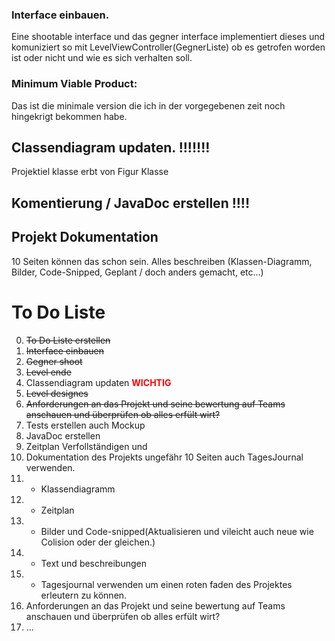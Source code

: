 ### Interface einbauen.

Eine shootable interface und das gegner interface implementiert dieses und komuniziert so mit LevelViewController(GegnerListe) ob es getrofen worden ist oder nicht und wie es sich verhalten soll.

### Minimum Viable Product:

Das ist die minimale version die ich in der vorgegebenen zeit noch hingekrigt bekommen habe.


## Classendiagram updaten. !!!!!!!
Projektiel klasse erbt von Figur Klasse

## Komentierung / JavaDoc erstellen !!!!


## Projekt Dokumentation 
10 Seiten können das schon sein.
Alles beschreiben (Klassen-Diagramm, Bilder, Code-Snipped, Geplant / doch anders gemacht, etc...)

# To Do Liste
0. ~~To Do Liste erstellen~~
1. ~~Interface einbauen~~
2. ~~Gegner shoot~~
3. ~~Level ende~~
4. Classendiagram updaten <span style="color:red">**WICHTIG**</span>
5. ~~Level designes~~
6. ~~Anforderungen an das Projekt und seine bewertung auf Teams anschauen und überprüfen ob alles erfült wirt?~~
7. Tests erstellen auch Mockup
8. JavaDoc erstellen
9. Zeitplan Verfollständigen und
10. Dokumentation des Projekts ungefähr 10 Seiten auch TagesJournal verwenden.
11. - Klassendiagramm
12. - Zeitplan
13. - Bilder und Code-snipped(Aktualisieren und vileicht auch neue wie Colision oder der gleichen.)
14. - Text und beschreibungen
15. - Tagesjournal verwenden um einen roten faden des Projektes erleutern zu können.
16. Anforderungen an das Projekt und seine bewertung auf Teams anschauen und überprüfen ob alles erfült wirt?
17. ...